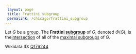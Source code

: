 ```yaml
---
 layout: page
 title: Frattini subgroup
 permalink: /chicago/frattini_subgroup
---
```

Let $G$ be a [group](https://mathgloss.github.io/MathGloss/chicago/group). The **Frattini [subgroup](https://mathgloss.github.io/MathGloss/chicago/subgroup)** of $G$, denoted $\Phi(G)$, is the[intersection](https://mathgloss.github.io/MathGloss/chicago/intersection_of_subgroups_is_a_subgroup) of all of the [maximal subgroups](https://mathgloss.github.io/MathGloss/chicago/maximal_subgroup) of $G$.

Wikidata ID: [Q176244](https://www.wikidata.org/wiki/Q176244)